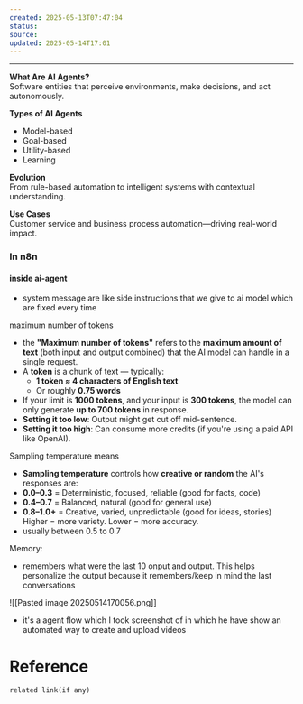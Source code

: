 ```yaml
---
created: 2025-05-13T07:47:04
status: 
source: 
updated: 2025-05-14T17:01
---
```

---

**What Are AI Agents?**  
Software entities that perceive environments, make decisions, and act autonomously.

**Types of AI Agents**

- Model-based
- Goal-based
- Utility-based
- Learning

**Evolution**  
From rule-based automation to intelligent systems with contextual understanding.

**Use Cases**  
Customer service and business process automation—driving real-world impact.



### In n8n


#### inside ai-agent
- system message are like side instructions that we give to ai model which are fixed every time

maximum number of tokens
- the **"Maximum number of tokens"** refers to the **maximum amount of text** (both input and output combined) that the AI model can handle in a single request.
- A **token** is a chunk of text — typically:
	- **1 token ≈ 4 characters of English text**
	- Or roughly **0.75 words**
- If your limit is **1000 tokens**, and your input is **300 tokens**, the model can only generate **up to 700 tokens** in response.
- **Setting it too low**: Output might get cut off mid-sentence.
- **Setting it too high**: Can consume more credits (if you're using a paid API like OpenAI).


Sampling temperature means
- **Sampling temperature** controls how **creative or random** the AI's responses are:
- **0.0–0.3** = Deterministic, focused, reliable (good for facts, code)
- **0.4–0.7** = Balanced, natural (good for general use)
- **0.8–1.0+** = Creative, varied, unpredictable (good for ideas, stories)
Higher = more variety. Lower = more accuracy.
- usually between 0.5 to 0.7

Memory:
- remembers what were the last 10 onput and output. This helps personalize the output because it remembers/keep in mind the last conversations  

![[Pasted image 20250514170056.png]]
- it's a agent flow which I took screenshot of in which he have show an automated way to create and upload videos

# Reference
`related link(if any)`

